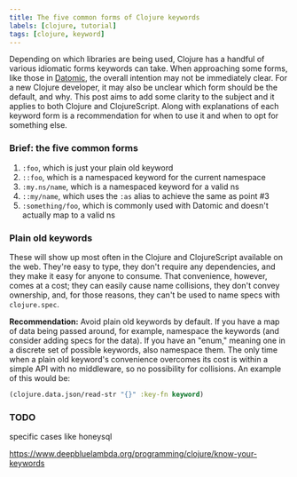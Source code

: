 ```yaml
---
title: The five common forms of Clojure keywords
labels: [clojure, tutorial]
tags: [clojure, keyword]
---
```


Depending on which libraries are being used, Clojure has a handful of various
idiomatic forms keywords can take. When approaching some forms, like
those in [Datomic](http://www.datomic.com/), the overall intention may not be
immediately clear. For a new Clojure developer, it may also be unclear which
form should be the default, and why. This post aims to add some clarity to the
subject and it applies to both Clojure and ClojureScript. Along with
explanations of each keyword form is a recommendation for when to use it and
when to opt for something else.

### Brief: the five common forms
1. `:foo`, which is just your plain old keyword
2. `::foo`, which is a namespaced keyword for the current namespace
3. `:my.ns/name`, which is a namespaced keyword for a valid ns
4. `::my/name`, which uses the `:as` alias to achieve the same as point #3
5. `:something/foo`, which is commonly used with Datomic and doesn't actually map to a valid ns

### Plain old keywords
These will show up most often in the Clojure and ClojureScript available on the
web.  They're easy to type, they don't require any dependencies, and they make
it easy for anyone to consume. That convenience, however, comes at a cost; they
can easily cause name collisions, they don't convey ownership, and, for those
reasons, they can't be used to name specs with `clojure.spec`.

**Recommendation:** Avoid plain old keywords by default. If you have a map of
data being passed around, for example, namespace the keywords (and consider
adding specs for the data). If you have an "enum," meaning one in a discrete set
of possible keywords, also namespace them. The only time when a plain old
keyword's convenience overcomes its cost is within a simple API with no
middleware, so no possibility for collisions. An example of this would be:


```clojure
(clojure.data.json/read-str "{}" :key-fn keyword)
````

### TODO
specific cases like honeysql

https://www.deepbluelambda.org/programming/clojure/know-your-keywords
